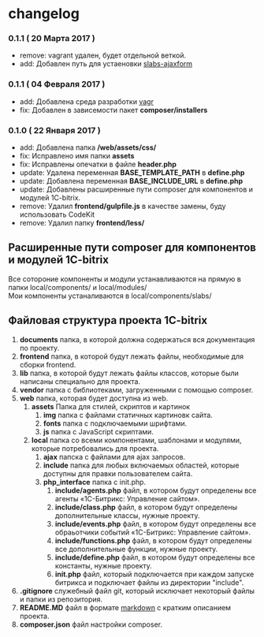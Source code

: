 # changelog
### 0.1.1 ( 20 Марта 2017 )
   - remove: vagrant удален, будет отдельной веткой.
   - add: Добавлен путь для устаеновки [slabs-ajaxform](https://github.com/Nathan-Stark/slabs-ajaxform)
   
### 0.1.1 ( 04 Февраля 2017 )
   - add: Добавлена среда разработки [vagr](https://github.com/Nathan-Stark/vagr)
   - fix: Добавлен в зависемости пакет **composer/installers**

### 0.1.0 ( 22 Января 2017 )   
   - add: Добавлена папка **/web/assets/css/**
   - fix: Исправлено имя папки **assets**
   - fix: Исправлены опечатки в файле **header.php**
   - update: Удалена переменная **BASE_TEMPLATE_PATH** в **define.php**
   - update: Добавлена переменная **BASE_INCLUDE_URL** в **define.php**
   - update: Добавлены расширенные пути composer для компонентов и модулей 1C-bitrix.
   - remove: Удалил **frontend/gulpfile.js** в качестве замены, буду использовать CodeKit
   - remove: Удалил папку **frontend/less/**

## Расширенные пути composer для компонентов и модулей 1C-bitrix
Все сотороние компоненты и модули устанавливаются на прямую в папки local/components/ и local/modules/   
Мои компоненты устаналиваются в local/components/slabs/

## Файловая структура проекта 1C-bitrix
1. **documents** папка, в которой должна содержаться вся документация по проекту.
2. **frontend** папка, в которой будут лежать файлы, необходимые для сборки frontend.
3. **lib** папка, в которой будут лежать файлы классов, которые были написаны специально для проекта.
4. **vendor** папка с библиотеками, загруженными с помощью composer.
5. **web** папка, которая будет доступна из web.
    1. **assets** Папка для стилей, скриптов и картинок
        1. **img** папка с файлами статичных картиновк сайта.
        2. **fonts** папка с подключаемыми шрифтами.
        3. **js** папка с JavaScript скриптами.
    2. **local** папка со всеми компонентами, шаблонами и модулями, которые потребовались для проекта.
        1. **ajax** папска с файлами для ajax запросов.
        2. **include** папка для любых включаемых областей, которые доступны для правки пользователем сайта.
        3. **php_interface** папка с init.php.
            1. **include/agents.php** файл, в котором будут определены все агенты «1С-Битрикс: Управление сайтом».
            1. **include/class.php** файл, в котором будут определены дополнительные классы, нужные проекту.
            2. **include/events.php** файл, в котором будут определены все обраьотчики событий «1С-Битрикс: Управление сайтом».
            3. **include/functions.php** файл, в котором будут определены все дополнительные функции, нужные проекту.
            4. **include/define.php** файл, в котором будут определены все константы, нужные проекту.
            5. **init.php** файл, который подключается при каждом запуске битрикса и подключает файлы из директории "include".
6. **.gitignore** служебный файл git, который исключает некоторый файлы и папки из репозитория.
7. **README.MD** файл в формате [markdown](https://ru.wikipedia.org/wiki/Markdown) с кратким описанием проекта.
8. **composer.json** файл настройки composer.
